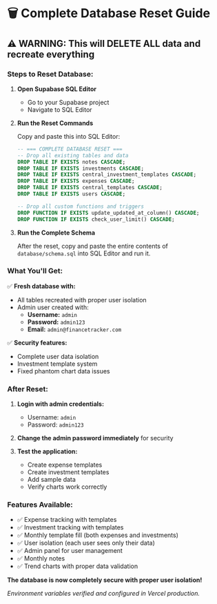# 🗑️ Complete Database Reset Guide

## ⚠️ WARNING: This will DELETE ALL data and recreate everything

### Steps to Reset Database:

1. **Open Supabase SQL Editor**
   - Go to your Supabase project
   - Navigate to SQL Editor

2. **Run the Reset Commands**

   Copy and paste this into SQL Editor:

   ```sql
   -- === COMPLETE DATABASE RESET ===
   -- Drop all existing tables and data
   DROP TABLE IF EXISTS notes CASCADE;
   DROP TABLE IF EXISTS investments CASCADE;
   DROP TABLE IF EXISTS central_investment_templates CASCADE;
   DROP TABLE IF EXISTS expenses CASCADE;
   DROP TABLE IF EXISTS central_templates CASCADE;
   DROP TABLE IF EXISTS users CASCADE;

   -- Drop all custom functions and triggers
   DROP FUNCTION IF EXISTS update_updated_at_column() CASCADE;
   DROP FUNCTION IF EXISTS check_user_limit() CASCADE;
   ```

3. **Run the Complete Schema**

   After the reset, copy and paste the entire contents of `database/schema.sql` into SQL Editor and run it.

### What You'll Get:

✅ **Fresh database with:**
- All tables recreated with proper user isolation
- Admin user created with:
  - **Username:** `admin`
  - **Password:** `admin123`
  - **Email:** `admin@financetracker.com`

✅ **Security features:**
- Complete user data isolation
- Investment template system
- Fixed phantom chart data issues

### After Reset:

1. **Login with admin credentials:**
   - Username: `admin`
   - Password: `admin123`

2. **Change the admin password immediately** for security

3. **Test the application:**
   - Create expense templates
   - Create investment templates
   - Add sample data
   - Verify charts work correctly

### Features Available:

- ✅ Expense tracking with templates
- ✅ Investment tracking with templates
- ✅ Monthly template fill (both expenses and investments)
- ✅ User isolation (each user sees only their data)
- ✅ Admin panel for user management
- ✅ Monthly notes
- ✅ Trend charts with proper data validation

**The database is now completely secure with proper user isolation!**

*Environment variables verified and configured in Vercel production.*